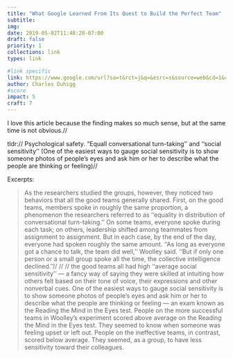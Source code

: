 ```yaml
---
title: "What Google Learned From Its Quest to Build the Perfect Team"
subtitle:
img:
date: 2019-05-02T11:48:28-07:00
draft: false
priority: 1
collections: link
types: link

#link specific
link: https://www.google.com/url?sa=t&rct=j&q=&esrc=s&source=web&cd=1&cad=rja&uact=8&ved=2ahUKEwj6obHEwf3hAhUNG3wKHXRzCPwQFjAAegQIABAB&url=https%3A%2F%2Fwww.nytimes.com%2F2016%2F02%2F28%2Fmagazine%2Fwhat-google-learned-from-its-quest-to-build-the-perfect-team.html&usg=AOvVaw1NuuD54pS7zb9D3OtlBihP
author: Charles Duhigg
#score
impact: 5
craft: 7
---
```


I love this article because the finding makes so much sense, but at the same time is not obvious.//

tldr://
Psychological safety. “Equall conversational turn-taking’’ and ‘‘social sensitivity’’ (One of the easiest ways to gauge social sensitivity is to show someone photos of people’s eyes and ask him or her to describe what the people are thinking or feeling)//

Excerpts:
>As the researchers studied the groups, however, they noticed two behaviors that all the good teams generally shared. First, on the good teams, members spoke in roughly the same proportion, a phenomenon the researchers referred to as ‘‘equality in distribution of conversational turn-taking.’’ On some teams, everyone spoke during each task; on others, leadership shifted among teammates from assignment to assignment. But in each case, by the end of the day, everyone had spoken roughly the same amount. ‘‘As long as everyone got a chance to talk, the team did well,’’ Woolley said. ‘‘But if only one person or a small group spoke all the time, the collective intelligence declined.’’//
//
//
>the good teams all had high ‘‘average social sensitivity’’ — a fancy way of saying they were skilled at intuiting how others felt based on their tone of voice, their expressions and other nonverbal cues. One of the easiest ways to gauge social sensitivity is to show someone photos of people’s eyes and ask him or her to describe what the people are thinking or feeling — an exam known as the Reading the Mind in the Eyes test. People on the more successful teams in Woolley’s experiment scored above average on the Reading the Mind in the Eyes test. They seemed to know when someone was feeling upset or left out. People on the ineffective teams, in contrast, scored below average. They seemed, as a group, to have less sensitivity toward their colleagues.
